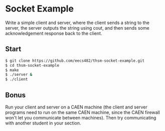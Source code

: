 # Socket Example
Write a simple client and server, where the client sends a string to the server,
the server outputs the string using cout, and then sends some acknowledgement
response back to the client.

## Start
```sh
$ git clone https://github.com/eecs482/thsm-socket-example.git
$ cd thsm-socket-example
$ make
$ ./server &
$ ./client
```

## Bonus
Run your client and server on a CAEN machine (the client and server programs
need to run on the same CAEN machine, since the CAEN firewall won't let you
communicate between machines). Then try communicating with another student in
your section. 